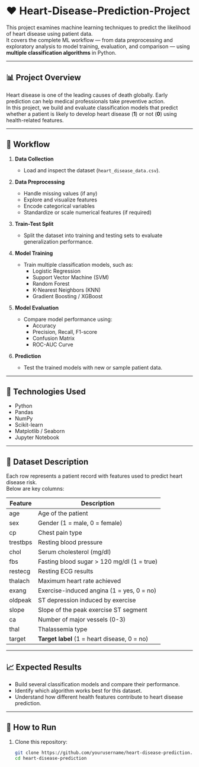 # ❤️ Heart-Disease-Prediction-Project

This project examines machine learning techniques to predict the likelihood of heart disease using patient data.  
It covers the complete ML workflow — from data preprocessing and exploratory analysis to model training, evaluation, and comparison — using **multiple classification algorithms** in Python.

---

## 📊 Project Overview

Heart disease is one of the leading causes of death globally. Early prediction can help medical professionals take preventive action.  
In this project, we build and evaluate classification models that predict whether a patient is likely to develop heart disease (**1**) or not (**0**) using health-related features.

---

## 🧠 Workflow

1. **Data Collection**  
   - Load and inspect the dataset (`heart_disease_data.csv`).

2. **Data Preprocessing**  
   - Handle missing values (if any)  
   - Explore and visualize features  
   - Encode categorical variables  
   - Standardize or scale numerical features (if required)

3. **Train-Test Split**  
   - Split the dataset into training and testing sets to evaluate generalization performance.

4. **Model Training**  
   - Train multiple classification models, such as:
     - Logistic Regression  
     - Support Vector Machine (SVM)  
     - Random Forest  
     - K-Nearest Neighbors (KNN)  
     - Gradient Boosting / XGBoost

5. **Model Evaluation**  
   - Compare model performance using:
     - Accuracy  
     - Precision, Recall, F1-score  
     - Confusion Matrix  
     - ROC-AUC Curve

6. **Prediction**  
   - Test the trained models with new or sample patient data.

---

## 🧰 Technologies Used

- Python  
- Pandas  
- NumPy  
- Scikit-learn  
- Matplotlib / Seaborn  
- Jupyter Notebook

---

## 📁 Dataset Description

Each row represents a patient record with features used to predict heart disease risk.  
Below are key columns:

| Feature       | Description                                   |
|---------------|-----------------------------------------------|
| age           | Age of the patient                            |
| sex           | Gender (1 = male, 0 = female)                |
| cp            | Chest pain type                              |
| trestbps      | Resting blood pressure                       |
| chol          | Serum cholesterol (mg/dl)                    |
| fbs           | Fasting blood sugar > 120 mg/dl (1 = true)  |
| restecg       | Resting ECG results                          |
| thalach       | Maximum heart rate achieved                 |
| exang         | Exercise-induced angina (1 = yes, 0 = no)   |
| oldpeak       | ST depression induced by exercise           |
| slope         | Slope of the peak exercise ST segment       |
| ca            | Number of major vessels (0-3)               |
| thal          | Thalassemia type                            |
| target        | **Target label** (1 = heart disease, 0 = no) |

---

## 📈 Expected Results

- Build several classification models and compare their performance.  
- Identify which algorithm works best for this dataset.  
- Understand how different health features contribute to heart disease prediction.

---

## 🚀 How to Run

1. Clone this repository:
   ```bash
   git clone https://github.com/yourusername/heart-disease-prediction.git
   cd heart-disease-prediction
